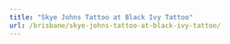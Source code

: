 ```yaml
---
title: "Skye Johns Tattoo at Black Ivy Tattoo"
url: /brisbane/skye-johns-tattoo-at-black-ivy-tattoo/
---
```

